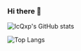 ### Hi there 👋

![IcQxp's GitHub stats](https://github-readme-stats.vercel.app/api?username=IcQxp\&show_icons=true\&show=reviews,discussions_started,discussions_answered,prs_merged,prs_merged_percentage\&bg_color=30,e96443,904e95\&title_color=fff\&text_color=fff)

![Top Langs](https://github-readme-stats.vercel.app/api/top-langs/?username=IcQxp\&layout=compact\&bg_color=30,e96443,904e95\&title_color=fff\&text_color=fff)
<!--
**IcQxp/IcQxp** is a ✨ _special_ ✨ repository because its `README.md` (this file) appears on your GitHub profile.

Here are some ideas to get you started:

- 🔭 I’m currently working on ...
- 🌱 I’m currently learning ...
- 👯 I’m looking to collaborate on ...
- 🤔 I’m looking for help with ...
- 💬 Ask me about ...
- 📫 How to reach me: ...
- 😄 Pronouns: ...
- ⚡ Fun fact: ...
-->
